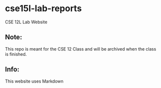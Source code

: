 # cse15l-lab-reports
CSE 12L Lab Website

## Note:
This repo is meant for the CSE 12 Class and will be archived when the class is finished. 

## Info:
This website uses Markdown



